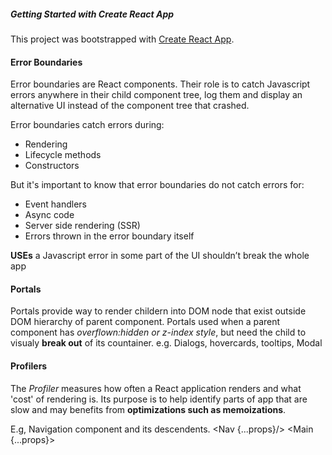 ##### Getting Started with Create React App

This project was bootstrapped with [Create React App](https://github.com/facebook/create-react-app).

#### Error Boundaries

Error boundaries are React components. Their role is to catch Javascript errors anywhere in their child component tree, log them and display an alternative UI instead of the component tree that crashed.

Error boundaries catch errors during:
- Rendering
- Lifecycle methods
- Constructors

But it's important to know that error boundaries do not catch errors for:

- Event handlers
- Async code
- Server side rendering (SSR)
- Errors thrown in the error boundary itself

**USEs** a Javascript error in some part of the UI shouldn’t break the whole app

#### Portals

Portals provide way to render childern into DOM node that exist outside DOM hierarchy of parent component.
Portals used when a parent component has *overflown:hidden or z-index style*, but need the child to visualy **break out** of its countainer.
e.g. Dialogs, hovercards, tooltips, Modal



#### Profilers

The *Profiler* measures how often a React application renders and what 'cost' of rendering is.
Its purpose is to help identify parts of app that are slow and may benefits from
**optimizations such as memoizations**.

E.g, Navigation component and its descendents.
<App>
    <Profiler id="Nav" onRender={callback}>
        <Nav {...props}/>
    </Profiler>
    <Main {...props}>
</App>

